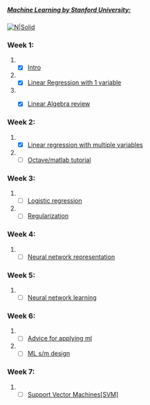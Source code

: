 ##### [Machine Learning by Stanford University:](https://www.coursera.org/learn/machine-learning/home/welcome)
[![N|Solid](https://www.freeeducator.com/wp-content/uploads/2017/05/Free-Online-Course-on-Machine-Learning-by-Stanford-University-595x303.jpg)](https://nodesource.com/products/nsolid)
### Week 1:
1. - [x] [Intro]()
2. - [x] [Linear Regression with 1 variable]()
3. - [x] [Linear Algebra review]()


### Week 2:
1. - [x] [Linear regression with multiple variables]()
2. - [ ] [Octave/matlab tutorial]()

### Week 3:
1. - [ ] [Logistic regression]()
2. - [ ] [Regularization]()

### Week 4:
1. - [ ] [Neural network representation]()

### Week 5:
1. - [ ] [Neural network learning]()

### Week 6:
1. - [ ] [Advice for applying ml]()
2. - [ ] [ML s/m design]()

### Week 7:

1. - [ ] [Support Vector Machines[SVM]]()

   ​